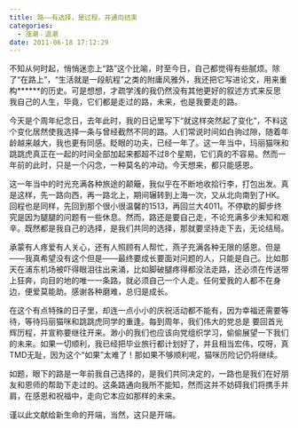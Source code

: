 ```yaml
---
title: 路——有选择，是过程，并通向结束
categories:
  - 漲潮﹣退潮
date: 2011-06-18 17:12:29
---
```


不知从何时起，悄悄迷恋上“路”这个比喻，时至今日，自己都觉得有些腻烦。除了“在路上”，“生活就是一段航程”之类的附庸风雅外，我还把它写进论文，用来重构******的历史。可是想想，才疏学浅的我仍然没有其他更好的叙述方式来反思我自己的人生，毕竟，它们都是走过的路，未来，也是我要走的路。

今天是个周年纪念日，去年此时，我的日记里写下“就这样突然起了变化”，不料这个变化居然使我选择一条与曾经截然不同的路。人们常说时间如白驹过隙，随着年龄越来越大，我也更有同感。眨眼的功夫，已经一年了。这一年当中，玛丽猫咪和跳跳虎真正在一起的时间全部加起来都超不过8个星期，它们真的不容易。然而一年前的此时，只是一个闪念，一种莫名的冲动。今天想来，都只能感恩。

这一年当中的时光充满各种旅途的颠簸，我似乎在不断地收拾行李，打包出发。真是这样，先一路向西，再一路北上，期间辗转到上海一次，又从北向南到了HK。回程也是同样，先回到那个很小很温馨的1513，再回兰大4011。不停歇的脚步终究是因为腿腿的问题有一些休息。然而，路还是要自己走，不论充满多少未知和艰辛。既然都是我自己的选择，是我们共同的选择，那就要坚持走下去，无论结局。

承蒙有人疼爱有人关心，还有人照顾有人帮忙，燕子充满各种无限的感恩。但是——我真希望没有这个但是——最终要成长要面对问题的人，只能是自己。比如那天在浦东机场被吓得眼泪往出来涌，比如脚破腿疼得都没法走路，还必须在传送带上狂奔，向目的地的唯一一条路，就必须自己一个人走。任何爱我的人都不在身边，便爱莫能助。感谢各种磨难，总归是成长。

在这个有点特殊的日子里，却连一点小小的庆祝活动都不能有，因为幸福还需要等待，等待玛丽猫咪和跳跳虎同学的重逢。每到周年，我们伟大的党总是 要回首光辉历程，并宣称要继往开来。渺小的我们也应该向党组织学习，偷偷展望一下我们的未来。如果一切顺利，我已经把毕业旅行都计划好了，并且相当宏伟，哎呀，真TMD无耻，因为这个“如果”太难了！那如果不够顺利呢，猫咪历险记仍将继续。

如题，眼下的路是一年前我自己选择的，是我们共同决定的，一路也是我们在好朋友和恩师的帮助下走过的。这条路通向我所不能知，然而这并不妨碍我们将携手并肩，在感恩和祝福中，走向它本应如那样的未来。

谨以此文献给新生命的开端，当然，这只是开端。